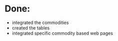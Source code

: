 # Done:
- integrated the commodities 
- created the tables
- integrated specific commodity based web pages